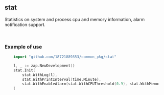 ## stat

Statistics on system and process cpu and memory information, alarm notification support.

<br>

### Example of use

```go
    import "github.com/18721889353/common_pkg/stat"

	l, _ := zap.NewDevelopment()
    stat.Init(
        stat.WithLog(l),
        stat.WithPrintInterval(time.Minute),
        stat.WithEnableAlarm(stat.WithCPUThreshold(0.9), stat.WithMemoryThreshold(0.85)), // invalid if it is windows
    )
```

